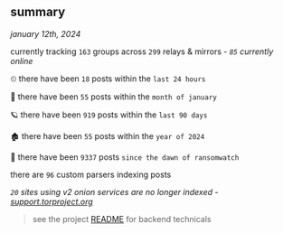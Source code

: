 
## summary
_january 12th, 2024_

currently tracking `163` groups across `299` relays & mirrors - _`85` currently online_

⏲ there have been `18` posts within the `last 24 hours`

🦈 there have been `55` posts within the `month of january`

🪐 there have been `919` posts within the `last 90 days`

🏚 there have been `55` posts within the `year of 2024`

🦕 there have been `9337` posts `since the dawn of ransomwatch`

there are `96` custom parsers indexing posts

_`20` sites using v2 onion services are no longer indexed - [support.torproject.org](https://support.torproject.org/onionservices/v2-deprecation/)_

> see the project [README](https://github.com/joshhighet/ransomwatch#ransomwatch--) for backend technicals
